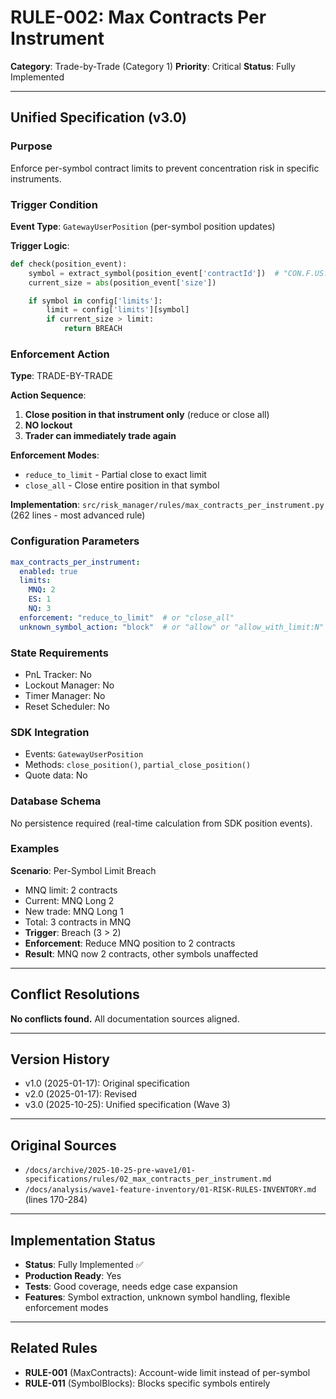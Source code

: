 # RULE-002: Max Contracts Per Instrument

**Category**: Trade-by-Trade (Category 1)
**Priority**: Critical
**Status**: Fully Implemented

---

## Unified Specification (v3.0)

### Purpose
Enforce per-symbol contract limits to prevent concentration risk in specific instruments.

### Trigger Condition
**Event Type**: `GatewayUserPosition` (per-symbol position updates)

**Trigger Logic**:
```python
def check(position_event):
    symbol = extract_symbol(position_event['contractId'])  # "CON.F.US.MNQ.U25" → "MNQ"
    current_size = abs(position_event['size'])

    if symbol in config['limits']:
        limit = config['limits'][symbol]
        if current_size > limit:
            return BREACH
```

### Enforcement Action

**Type**: TRADE-BY-TRADE

**Action Sequence**:
1. **Close position in that instrument only** (reduce or close all)
2. **NO lockout**
3. **Trader can immediately trade again**

**Enforcement Modes**:
- `reduce_to_limit` - Partial close to exact limit
- `close_all` - Close entire position in that symbol

**Implementation**: `src/risk_manager/rules/max_contracts_per_instrument.py` (262 lines - most advanced rule)

### Configuration Parameters
```yaml
max_contracts_per_instrument:
  enabled: true
  limits:
    MNQ: 2
    ES: 1
    NQ: 3
  enforcement: "reduce_to_limit"  # or "close_all"
  unknown_symbol_action: "block"  # or "allow" or "allow_with_limit:N"
```

### State Requirements
- PnL Tracker: No
- Lockout Manager: No
- Timer Manager: No
- Reset Scheduler: No

### SDK Integration
- Events: `GatewayUserPosition`
- Methods: `close_position()`, `partial_close_position()`
- Quote data: No

### Database Schema
No persistence required (real-time calculation from SDK position events).

### Examples

**Scenario**: Per-Symbol Limit Breach
- MNQ limit: 2 contracts
- Current: MNQ Long 2
- New trade: MNQ Long 1
- Total: 3 contracts in MNQ
- **Trigger**: Breach (3 > 2)
- **Enforcement**: Reduce MNQ position to 2 contracts
- **Result**: MNQ now 2 contracts, other symbols unaffected

---

## Conflict Resolutions
**No conflicts found.** All documentation sources aligned.

---

## Version History
- v1.0 (2025-01-17): Original specification
- v2.0 (2025-01-17): Revised
- v3.0 (2025-10-25): Unified specification (Wave 3)

---

## Original Sources
- `/docs/archive/2025-10-25-pre-wave1/01-specifications/rules/02_max_contracts_per_instrument.md`
- `/docs/analysis/wave1-feature-inventory/01-RISK-RULES-INVENTORY.md` (lines 170-284)

---

## Implementation Status
- **Status**: Fully Implemented ✅
- **Production Ready**: Yes
- **Tests**: Good coverage, needs edge case expansion
- **Features**: Symbol extraction, unknown symbol handling, flexible enforcement modes

---

## Related Rules
- **RULE-001** (MaxContracts): Account-wide limit instead of per-symbol
- **RULE-011** (SymbolBlocks): Blocks specific symbols entirely
